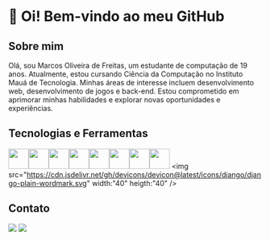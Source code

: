 
# 👋 Oi! Bem-vindo ao meu GitHub  

## Sobre mim
Olá, sou Marcos Oliveira de Freitas, um estudante de computação de 19 anos. Atualmente, estou cursando Ciência da Computação no Instituto Mauá de Tecnologia. Minhas áreas de interesse incluem desenvolvimento web, desenvolvimento de jogos e back-end. Estou comprometido em aprimorar minhas habilidades e explorar novas oportunidades e experiências.

## Tecnologias e Ferramentas
<img loading="lazy" src="https://cdn.jsdelivr.net/gh/devicons/devicon/icons/html5/html5-original.svg" width="40" heigth="40" /><img loading="lazy" src="https://cdn.jsdelivr.net/gh/devicons/devicon/icons/css3/css3-original.svg" width="40" heigth="40" /><img loading="lazy" src="https://cdn.jsdelivr.net/gh/devicons/devicon/icons/bootstrap/bootstrap-original.svg" width="40" heigth="40" /><img loading="lazy" src="https://cdn.jsdelivr.net/gh/devicons/devicon/icons/java/java-original.svg" width="40" heigth="40" /><img loading="lazy" src="https://cdn.jsdelivr.net/gh/devicons/devicon/icons/python/python-original.svg" width="40" heigth="40" /><img loading="lazy" src="https://cdn.jsdelivr.net/gh/devicons/devicon/icons/mysql/mysql-original.svg" width="40" heigth="40" /><img loading="lazy" src="https://cdn.jsdelivr.net/gh/devicons/devicon/icons/canva/canva-original.svg" width="40" heigth="40" /><img loading="lazy" src="https://cdn.jsdelivr.net/gh/devicons/devicon/icons/figma/figma-original.svg" width="40" heigth="40" /> <img src="https://cdn.jsdelivr.net/gh/devicons/devicon@latest/icons/django/django-plain-wordmark.svg" width:"40" heigth:"40" />
          

## Contato
<div>
<a href="https://www.linkedin.com/in/marcos-oliveira-670b43286/" target="_blank"><img loading="lazy" src="https://img.shields.io/badge/-LinkedIn-%230077B5?style=for-the-badge&logo=linkedin&logoColor=white" target="_blank"></a>   
<a href = "marcos.ofreitas.04@gmail.com"><img loading="lazy" src="https://img.shields.io/badge/Gmail-D14836?style=for-the-badge&logo=gmail&logoColor=white" target="_blank"></a>
</div>
